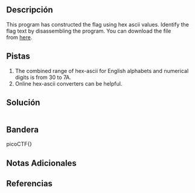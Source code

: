 ## Descripción
This program has constructed the flag using hex ascii values. Identify the flag text by disassembling the program. You can download the file from [here](https://artifacts.picoctf.net/c/506/asciiftw).

## Pistas 
1. The combined range of hex-ascii for English alphabets and numerical digits is from 30 to 7A.
2. Online hex-ascii converters can be helpful.

## Solución
```

```

## Bandera
picoCTF{}
## Notas Adicionales

## Referencias
